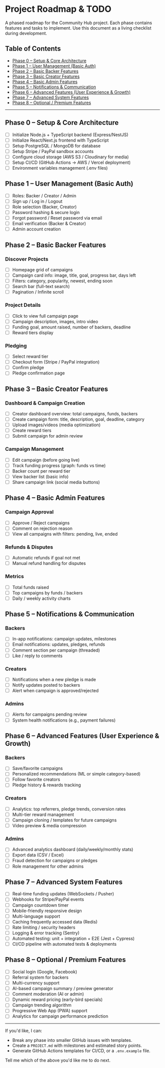 # Project Roadmap & TODO

A phased roadmap for the Community Hub project. Each phase contains features and tasks to implement. Use this document as a living checklist during development.

## Table of Contents

- [Phase 0 – Setup & Core Architecture](#phase-0-–-setup--core-architecture)
- [Phase 1 – User Management (Basic Auth)](#phase-1-–-user-management-basic-auth)
- [Phase 2 – Basic Backer Features](#phase-2-–-basic-backer-features)
- [Phase 3 – Basic Creator Features](#phase-3-–basic-creator-features)
- [Phase 4 – Basic Admin Features](#phase-4-–basic-admin-features)
- [Phase 5 – Notifications & Communication](#phase-5-–notifications--communication)
- [Phase 6 – Advanced Features (User Experience & Growth)](#phase-6-–advanced-features-user-experience--growth)
- [Phase 7 – Advanced System Features](#phase-7-–advanced-system-features)
- [Phase 8 – Optional / Premium Features](#phase-8-–optional--premium-features)

---

## Phase 0 – Setup & Core Architecture

- [ ] Initialize Node.js + TypeScript backend (Express/NestJS)
- [ ] Initialize React/Next.js frontend with TypeScript
- [ ] Setup PostgreSQL / MongoDB for database
- [ ] Setup Stripe / PayPal sandbox accounts
- [ ] Configure cloud storage (AWS S3 / Cloudinary for media)
- [ ] Setup CI/CD (GitHub Actions → AWS / Vercel deployment)
- [ ] Environment variables management (.env files)

## Phase 1 – User Management (Basic Auth)

- [ ] Roles: Backer / Creator / Admin
- [ ] Sign up / Log in / Logout
- [ ] Role selection (Backer, Creator)
- [ ] Password hashing & secure login
- [ ] Forgot password / Reset password via email
- [ ] Email verification (Backer & Creator)
- [ ] Admin account creation

## Phase 2 – Basic Backer Features

### Discover Projects

- [ ] Homepage grid of campaigns
- [ ] Campaign card info: image, title, goal, progress bar, days left
- [ ] Filters: category, popularity, newest, ending soon
- [ ] Search bar (full-text search)
- [ ] Pagination / Infinite scroll

### Project Details

- [ ] Click to view full campaign page
- [ ] Campaign description, images, intro video
- [ ] Funding goal, amount raised, number of backers, deadline
- [ ] Reward tiers display

### Pledging

- [ ] Select reward tier
- [ ] Checkout form (Stripe / PayPal integration)
- [ ] Confirm pledge
- [ ] Pledge confirmation page

## Phase 3 – Basic Creator Features

### Dashboard & Campaign Creation

- [ ] Creator dashboard overview: total campaigns, funds, backers
- [ ] Create campaign form: title, description, goal, deadline, category
- [ ] Upload images/videos (media optimization)
- [ ] Create reward tiers
- [ ] Submit campaign for admin review

### Campaign Management

- [ ] Edit campaign (before going live)
- [ ] Track funding progress (graph: funds vs time)
- [ ] Backer count per reward tier
- [ ] View backer list (basic info)
- [ ] Share campaign link (social media buttons)

## Phase 4 – Basic Admin Features

### Campaign Approval

- [ ] Approve / Reject campaigns
- [ ] Comment on rejection reason
- [ ] View all campaigns with filters: pending, live, ended

### Refunds & Disputes

- [ ] Automatic refunds if goal not met
- [ ] Manual refund handling for disputes

### Metrics

- [ ] Total funds raised
- [ ] Top campaigns by funds / backers
- [ ] Daily / weekly activity charts

## Phase 5 – Notifications & Communication

### Backers

- [ ] In-app notifications: campaign updates, milestones
- [ ] Email notifications: updates, pledges, refunds
- [ ] Comment section per campaign (threaded)
- [ ] Like / reply to comments

### Creators

- [ ] Notifications when a new pledge is made
- [ ] Notify updates posted to backers
- [ ] Alert when campaign is approved/rejected

### Admins

- [ ] Alerts for campaigns pending review
- [ ] System health notifications (e.g., payment failures)

## Phase 6 – Advanced Features (User Experience & Growth)

### Backers

- [ ] Save/favorite campaigns
- [ ] Personalized recommendations (ML or simple category-based)
- [ ] Follow favorite creators
- [ ] Pledge history & rewards tracking

### Creators

- [ ] Analytics: top referrers, pledge trends, conversion rates
- [ ] Multi-tier reward management
- [ ] Campaign cloning / templates for future campaigns
- [ ] Video preview & media compression

### Admins

- [ ] Advanced analytics dashboard (daily/weekly/monthly stats)
- [ ] Export data (CSV / Excel)
- [ ] Fraud detection for campaigns or pledges
- [ ] Role management for other admins

## Phase 7 – Advanced System Features

- [ ] Real-time funding updates (WebSockets / Pusher)
- [ ] Webhooks for Stripe/PayPal events
- [ ] Campaign countdown timer
- [ ] Mobile-friendly responsive design
- [ ] Multi-language support
- [ ] Caching frequently accessed data (Redis)
- [ ] Rate limiting / security headers
- [ ] Logging & error tracking (Sentry)
- [ ] Automated testing: unit + integration + E2E (Jest + Cypress)
- [ ] CI/CD pipeline with automated tests & deployments

## Phase 8 – Optional / Premium Features

- [ ] Social login (Google, Facebook)
- [ ] Referral system for backers
- [ ] Multi-currency support
- [ ] AI-based campaign summary / preview generator
- [ ] Comment moderation (AI or admin)
- [ ] Dynamic reward pricing (early-bird specials)
- [ ] Campaign trending algorithm
- [ ] Progressive Web App (PWA) support
- [ ] Analytics for campaign performance prediction

---

If you'd like, I can:

- Break any phase into smaller GitHub issues with templates.
- Create a `PROJECT.md` with milestones and estimated story points.
- Generate GitHub Actions templates for CI/CD, or a `.env.example` file.

Tell me which of the above you'd like me to do next.